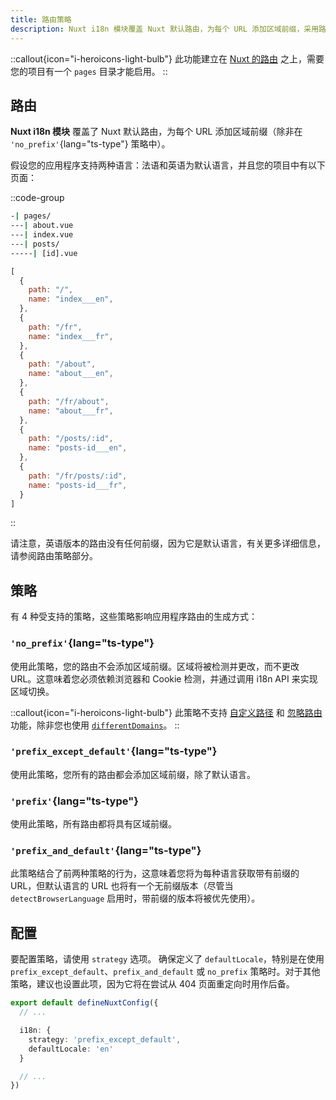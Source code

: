 ```yaml
---
title: 路由策略
description: Nuxt i18n 模块覆盖 Nuxt 默认路由，为每个 URL 添加区域前缀，采用路由策略。
---
```


::callout{icon="i-heroicons-light-bulb"}
此功能建立在 [Nuxt 的路由](https://nuxt.com/docs/getting-started/routing) 之上，需要您的项目有一个 `pages` 目录才能启用。
::

## 路由

**Nuxt i18n 模块** 覆盖了 Nuxt 默认路由，为每个 URL 添加区域前缀（除非在 `'no_prefix'`{lang="ts-type"} 策略中）。

假设您的应用程序支持两种语言：法语和英语为默认语言，并且您的项目中有以下页面：

::code-group

```bash [目录结构]
-| pages/
---| about.vue
---| index.vue
---| posts/
-----| [id].vue
```

```js [生成的路由（简化）]
[
  {
    path: "/",
    name: "index___en",
  },
  {
    path: "/fr",
    name: "index___fr",
  },
  {
    path: "/about",
    name: "about___en",
  },
  {
    path: "/fr/about",
    name: "about___fr",
  },
  {
    path: "/posts/:id",
    name: "posts-id___en",
  },
  {
    path: "/fr/posts/:id",
    name: "posts-id___fr",
  }
]
```

::

请注意，英语版本的路由没有任何前缀，因为它是默认语言，有关更多详细信息，请参阅路由策略部分。

## 策略

有 4 种受支持的策略，这些策略影响应用程序路由的生成方式：

### `'no_prefix'`{lang="ts-type"}

使用此策略，您的路由不会添加区域前缀。区域将被检测并更改，而不更改 URL。这意味着您必须依赖浏览器和 Cookie 检测，并通过调用 i18n API 来实现区域切换。

::callout{icon="i-heroicons-light-bulb"}
此策略不支持 [自定义路径](/docs/guide/custom-paths) 和 [忽略路由](/docs/guide/ignoring-localized-routes) 功能，除非您也使用 [`differentDomains`](/docs/guide/different-domains)。
::

### `'prefix_except_default'`{lang="ts-type"}

使用此策略，您所有的路由都会添加区域前缀，除了默认语言。

### `'prefix'`{lang="ts-type"}

使用此策略，所有路由都将具有区域前缀。

### `'prefix_and_default'`{lang="ts-type"}

此策略结合了前两种策略的行为，这意味着您将为每种语言获取带有前缀的 URL，但默认语言的 URL 也将有一个无前缀版本（尽管当 `detectBrowserLanguage` 启用时，带前缀的版本将被优先使用）。

## 配置

要配置策略，请使用 `strategy` 选项。
确保定义了 `defaultLocale`，特别是在使用 `prefix_except_default`、`prefix_and_default` 或 `no_prefix` 策略时。对于其他策略，建议也设置此项，因为它将在尝试从 404 页面重定向时用作后备。

```ts [nuxt.config.ts]
export default defineNuxtConfig({
  // ...

  i18n: {
    strategy: 'prefix_except_default',
    defaultLocale: 'en'
  }

  // ...
})
```
